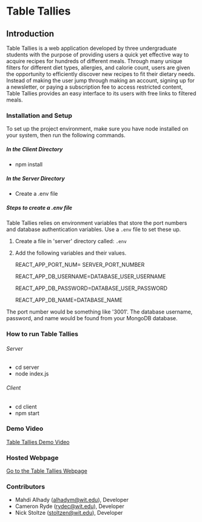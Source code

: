 # Table Tallies

## Introduction
Table Tallies is a web application developed by three undergraduate students with the purpose of providing users a quick yet effective way to acquire recipes for hundreds of different meals. Through many unique filters for different diet types, allergies, and calorie count, users are given the opportunity to efficiently discover new recipes to fit their dietary needs. Instead of making the user jump through making an account, signing up for a newsletter, or paying a subscription fee to access restricted content, Table Tallies provides an easy interface to its users with free links to filtered meals. 


### Installation and Setup
To set up the project environment, make sure you have node installed on your system, then run the following commands.


##### In the Client Directory
* npm install

##### In the Server Directory
* Create a .env file

##### Steps to create a .env file
Table Tallies relies on environment variables that store the port numbers and database authentication variables. Use a `.env` file to set these up.
1. Create a file in 'server' directory called: `.env`
2. Add the following variables and their values.  


    REACT_APP_PORT_NUM= SERVER_PORT_NUMBER
    
    REACT_APP_DB_USERNAME=DATABASE_USER_USERNAME
    
    REACT_APP_DB_PASSWORD=DATABASE_USER_PASSWORD
    
    REACT_APP_DB_NAME=DATABASE_NAME

The port number would be something like '3001'. The database username, password, and name would be found from your MongoDB database.

### How to run Table Tallies
###### Server
* cd server
* node index.js

###### Client
* cd client
* npm start


### Demo Video

[Table Tallies Demo Video](https://www.youtube.com/watch?v=pVJI_us4O4s) 

### Hosted Webpage
[Go to the Table Tallies Webpage](https://tabletallies.herokuapp.com/) 

### Contributors
* Mahdi Alhady (alhadym@wit.edu), Developer
* Cameron Ryde (rydec@wit.edu), Developer
* Nick Stoltze (stoltzen@wit.edu), Developer
